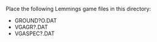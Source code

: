 Place the following Lemmings game files in this directory:
 * GROUND?O.DAT
 * VGAGR?.DAT
 * VGASPEC?.DAT
